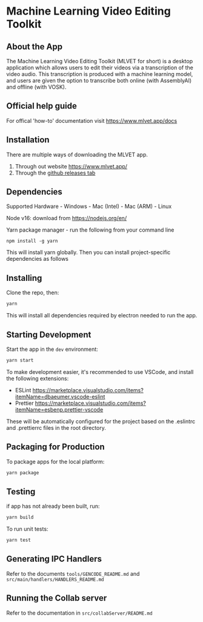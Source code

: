 # Machine Learning Video Editing Toolkit

## About the App

The Machine Learning Video Editing Toolkit (MLVET for short) is a desktop application which
allows users to edit their videos via a transcription of the video audio. This transcription
is produced with a machine learning model, and users are given the option to transcribe
both online (with AssemblyAI) and offline (with VOSK).

## Official help guide

For offical 'how-to' documentation visit https://www.mlvet.app/docs

## Installation

There are multiple ways of downloading the MLVET app.

1. Through out website https://www.mlvet.app/
2. Through the [github releases tab](https://github.com/chloebrett/mlvet/releases)

## Dependencies

Supported Hardware - Windows - Mac (Intel) - Mac (ARM) - Linux

Node v16: download from https://nodejs.org/en/

Yarn package manager - run the following from your command line

```
npm install -g yarn
```

This will install yarn globally. Then you can install project-specific dependencies as follows

## Installing

Clone the repo, then:

```bash
yarn
```

This will install all dependencies required by electron needed to run the app.

## Starting Development

Start the app in the `dev` environment:

```bash
yarn start
```

To make development easier, it's recommended to use VSCode, and install the following extensions:

- ESLint https://marketplace.visualstudio.com/items?itemName=dbaeumer.vscode-eslint
- Prettier https://marketplace.visualstudio.com/items?itemName=esbenp.prettier-vscode

These will be automatically configured for the project based on the .eslintrc and .prettierrc files in the root directory.

## Packaging for Production

To package apps for the local platform:

```bash
yarn package
```

## Testing

if app has not already been built, run:

```bash
yarn build
```

To run unit tests:

```bash
yarn test
```

## Generating IPC Handlers

Refer to the documents `tools/GENCODE_README.md` and `src/main/handlers/HANDLERS_README.md`

## Running the Collab server

Refer to the documentation in `src/collabServer/README.md`
